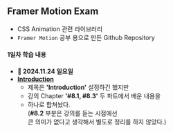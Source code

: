 ## Framer Motion Exam

- CSS Animation 관련 라이브러리
- `Framer Motion` 공부 용으로 만든 Github Repository

#### 1일차 학습 내용
- **📆 2024.11.24 일요일**
- **[Introduction](/notes/Introduction.md)**
    - 제목은 **'Introduction'** 설정하긴 했지만
    - 강의 Chapter **'#8.1, #8.3'** 두 파트에서 배운 내용을
    - 하나로 합쳐놨다. <br/>
    (**#8.2** 부분은 강의를 듣는 시점에선 <br/>
    큰 의미가 없다고 생각해서 별도로 정리를 하지 않았다.)